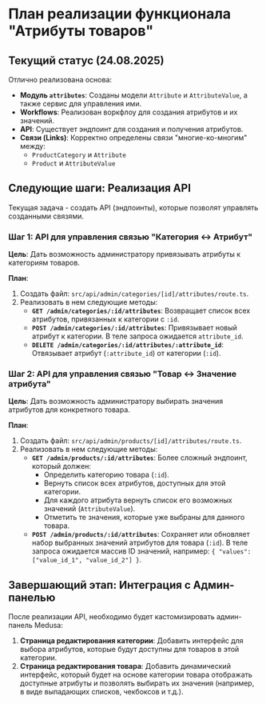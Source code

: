 # План реализации функционала "Атрибуты товаров"

## Текущий статус (24.08.2025)

Отлично реализована основа:
- **Модуль `attributes`**: Созданы модели `Attribute` и `AttributeValue`, а также сервис для управления ими.
- **Workflows**: Реализован воркфлоу для создания атрибутов и их значений.
- **API**: Существует эндпоинт для создания и получения атрибутов.
- **Связи (Links)**: Корректно определены связи "многие-ко-многим" между:
    - `ProductCategory` и `Attribute`
    - `Product` и `AttributeValue`

## Следующие шаги: Реализация API

Текущая задача - создать API (эндпоинты), которые позволят управлять созданными связями.

### Шаг 1: API для управления связью "Категория <-> Атрибут"

**Цель**: Дать возможность администратору привязывать атрибуты к категориям товаров.

**План**:
1.  Создать файл: `src/api/admin/categories/[id]/attributes/route.ts`.
2.  Реализовать в нем следующие методы:
    - **`GET /admin/categories/:id/attributes`**: Возвращает список всех атрибутов, привязанных к категории с `:id`.
    - **`POST /admin/categories/:id/attributes`**: Привязывает новый атрибут к категории. В теле запроса ожидается `attribute_id`.
    - **`DELETE /admin/categories/:id/attributes/:attribute_id`**: Отвязывает атрибут (`:attribute_id`) от категории (`:id`).

### Шаг 2: API для управления связью "Товар <-> Значение атрибута"

**Цель**: Дать возможность администратору выбирать значения атрибутов для конкретного товара.

**План**:
1.  Создать файл: `src/api/admin/products/[id]/attributes/route.ts`.
2.  Реализовать в нем следующие методы:
    - **`GET /admin/products/:id/attributes`**: Более сложный эндпоинт, который должен:
        - Определить категорию товара (`:id`).
        - Вернуть список всех атрибутов, доступных для этой категории.
        - Для каждого атрибута вернуть список его возможных значений (`AttributeValue`).
        - Отметить те значения, которые уже выбраны для данного товара.
    - **`POST /admin/products/:id/attributes`**: Сохраняет или обновляет набор выбранных значений атрибутов для товара (`:id`). В теле запроса ожидается массив ID значений, например: `{ "values": ["value_id_1", "value_id_2"] }`.

## Завершающий этап: Интеграция с Админ-панелью

После реализации API, необходимо будет кастомизировать админ-панель Medusa:

1.  **Страница редактирования категории**: Добавить интерфейс для выбора атрибутов, которые будут доступны для товаров в этой категории.
2.  **Страница редактирования товара**: Добавить динамический интерфейс, который будет на основе категории товара отображать доступные атрибуты и позволять выбирать их значения (например, в виде выпадающих списков, чекбоксов и т.д.).
